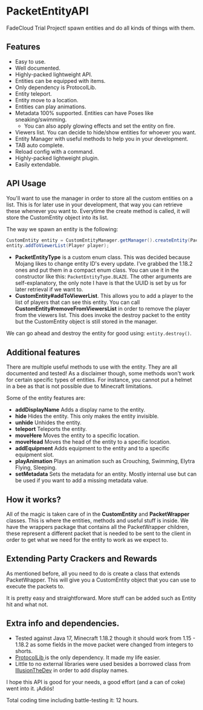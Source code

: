 # PacketEntityAPI

FadeCloud Trial Project! spawn entities and do all kinds of things with them.
## Features
- Easy to use.
- Well documented.
- Highly-packed lightweight API.
- Entities can be equipped with items.
- Only dependency is ProtocolLib.
- Entity teleport.
- Entity move to a location.
- Entities can play animations.
- Metadata 100% supported. Entities can have Poses like sneaking/swimming.
  - You can also apply glowing effects and set the entity on fire.
- Viewers list. You can decide to hide/show entities for whoever you want.
- Entity Manager with useful methods to help you in your development.
- TAB auto complete.
- Reload config with a command.
- Highly-packed lightweight plugin.
- Easily extendable.
## API Usage
You'll want to use the manager in order to store all the custom entities on a list. This is for later use in your development, that way you can retrieve these whenever you want to. 
Everytime the create method is called, it will store the CustomEntity object into its list. 

The way we spawn an entity is the following:
```java
CustomEntity entity = CustomEntityManager.getManager().createEntity(PacketEntityType type, Location location, UUID uuid);
entity.addToViewerList(Player player);
```

- **PacketEntityType** is a custom enum class. This was decided because Mojang likes to change entity ID's every update. I've grabbed the 1.18.2 ones and put them in a compact enum class. You can use it in the constructor like this:  `PacketEntityType.BLAZE`. The other arguments are self-explanatory, the only note I have is that the UUID is set by us for later retrieval if we want to.
- **CustomEntity#addToViewerList**. This allows you to add a player to the list of players that can see this entity. You can call **CustomEntity#removeFromViewersList** in order to remove the player from the viewers list. This does invoke the destroy packet to the entity but the CustomEntity object is still stored in the manager.

We can go ahead and destroy the entity for good using: `entity.destroy()`.

## Additional features
There are multiple useful methods to use with the entity. They are all documented and tested! As a disclaimer though, some methods won't work for certain specific types of entities. For instance, you cannot put a helmet in a bee as that is not possible due to Minecraft limitations.

Some of the entity features are:
- **addDisplayName** Adds a display name to the entity.
- **hide** Hides the entity. This only makes the entity invisible.
- **unhide** Unhides the entity. 
- **teleport** Teleports the entity.
- **moveHere** Moves the entity to a specific location.
- **moveHead** Moves the head of the entity to a specific location.
- **addEquipment** Adds equipment to the entity and to a specific equipment slot. 
- **playAnimation** Plays an animation such as Crouching, Swimming, Elytra Flying, Sleeping.
- **setMetadata** Sets the metadata for an entity. Mostly internal use but can be used if you want to add a missing metadata value.
## How it works?

All of the magic is taken care of in the **CustomEntity** and **PacketWrapper** classes. This is where the entities, methods and useful stuff is inside. We have the wrappers package that contains all the PacketWrapper children, these represent a different packet that is needed to be sent to the client in order to get what we need for the entity to work as we expect to.

## Extending Party Crackers and Rewards
As mentioned before, all you need to do is create a class that extends PacketWrapper. This will give you a CustomEntity object that you can use to execute the packets to.

It is pretty easy and straightforward. More stuff can be added such as Entity hit and what not.
## Extra info and dependencies.

- Tested against Java 17, Minecraft 1.18.2 though it should work from 1.15 - 1.18.2 as some fields in the move packet were changed from integers to shorts.
- [ProtocolLib ](https://www.spigotmc.org/resources/protocollib.1997/) is the only dependency. It made my life easier. 
- Little to no external libraries were used besides a borrowed class from [IllusionTheDev](https://gist.github.com/IllusionTheDev/8b0761be3b699fcfc0c082b753e6f063)  in order to add display names.

I hope this API is good for your needs, a good effort (and a can of coke) went into it. ¡Adiós!

Total coding time including battle-testing it: 12 hours.